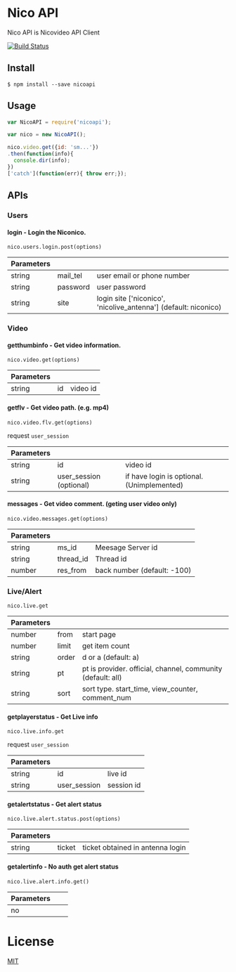 
# Nico API

Nico API is Nicovideo API Client

[![Build Status](https://travis-ci.org/k2wanko/nicoapi.svg)](https://travis-ci.org/k2wanko/nicoapi)

## Install

```
$ npm install --save nicoapi
```

## Usage

```js
var NicoAPI = require('nicoapi');

var nico = new NicoAPI();

nico.video.get({id: 'sm...'})
.then(function(info){
  console.dir(info);
})
['catch'](function(err){ throw err;});

```

## APIs

### Users

#### login - Login the Niconico.

`nico.users.login.post(options)`

|Parameters                     |||
|:-----------|:---------|:--------|
| string     | mail_tel | user email or phone number|
| string     | password | user password|
| string     | site     | login site \['niconico', 'nicolive\_antenna'\] (default: niconico)|

### Video

#### getthumbinfo - Get video information.

`nico.video.get(options)`

|Parameters               |||
|:-----------|:---|:--------|
| string     | id | video id|

#### getflv - Get video path. (e.g. mp4)

`nico.video.flv.get(options)`

request `user_session`

|Parameters                                   |||
|:-----------|:-----------------------|:--------|
| string     | id                     | video id|
| string     | user\_session (optional)| if have login is optional. (Unimplemented) |

#### messages - Get video comment. (geting user video only)

`nico.video.messages.get(options)`

|Parameters                      |||
|:-----------|:----------|:--------|
| string     | ms\_id     | Meesage Server id|
| string     | thread\_id | Thread id|
| number     | res\_from  | back number (default: -100) |

### Live/Alert

`nico.live.get`

|Parameters                      |||
|:-----------|:----------|:--------|
| number     | from      | start page|
| number     | limit     | get item count|
| string     | order     | d or a (default: a)|
| string     | pt        | pt is provider. official, channel, community (default: all) |
| string     | sort      | sort type. start\_time, view\_counter, comment\_num|

#### getplayerstatus - Get Live info

`nico.live.info.get`

request `user_session`

|Parameters                      |||
|:-----------|:----------|:--------|
| string     | id            | live id|
| string     | user\_session | session id|

#### getalertstatus - Get alert status

`nico.live.alert.status.post(options)`

|Parameters                      |||
|:-----------|:----------|:--------|
| string     | ticket    | ticket obtained in antenna login|

#### getalertinfo - No auth get alert status

`nico.live.alert.info.get()`

|Parameters                      |||
|:-----------|:----------|:--------|
| no                             |||

# License

[MIT](http://k2wanko.mit-license.org/)
